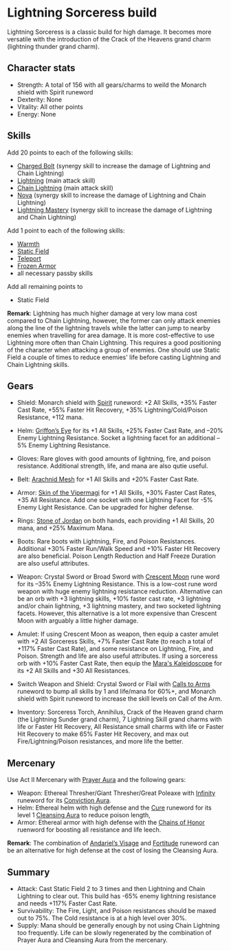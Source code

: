 <link rel="stylesheet" href="../style.css">

# Lightning Sorceress build

Lightning Sorceress is a classic build for high damage. It becomes more versatile with the introduction of the Crack of the Heavens grand charm (lightning thunder grand charm). 

## Character stats

- Strength: A total of 156 with all gears/charms to weild the Monarch shield with Spirit runeword
- Dexterity: None
- Vitality: All other points
- Energy: None

## Skills

Add 20 points to each of the following skills:
- [Charged Bolt](https://diablo.fandom.com/wiki/Charged_Bolt_(Diablo_II)) (synergy skill to increase the damage of Lightning and Chain Lightning)
- [Lightning](https://diablo.fandom.com/wiki/Lightning_(skill)) (main attack skill)
- [Chain Lightning](https://diablo.fandom.com/wiki/Chain_Lightning_(Diablo_II)) (main attack skill)
- [Nova](https://diablo.fandom.com/wiki/Nova_(Diablo_II)) (synergy skill to increase the damage of Lightning and Chain Lightning)
- [Lightning Mastery](https://diablo.fandom.com/wiki/Lightning_Mastery) (synergy skill to increase the damage of Lightning and Chain Lightning)

Add 1 point to each of the following skills:
- [Warmth](https://diablo.fandom.com/wiki/Warmth)
- [Static Field](https://diablo.fandom.com/wiki/Static_Field) 
- [Teleport](https://diablo.fandom.com/wiki/Teleport_(Diablo_II))
- [Frozen Armor](https://diablo.fandom.com/wiki/Frozen_Armor)
- all necessary passby skills

Add all remaining points to
- Static Field

**Remark**: Lightning has much higher damage at very low mana cost compared to Chain Lightning, however, the former can only attack enemies along the line of the lightning travels while the latter can jump to nearby enemies when travelling for area damage. It is more cost-effective to use Lightning more often than Chain Lightning. This requires a good positioning of the character when attacking a group of enemies. One should use Static Field a couple of times to reduce enemies' life before casting Lightning and Chain Lightning skills.  
 
## Gears

- Shield: Monarch shield with [Spirit](https://diablo.fandom.com/wiki/Spirit_Rune_Word) runeword: +2 All Skills, +35% Faster Cast Rate, +55% Faster Hit Recovery, +35% Lightning/Cold/Poison Resistance, +112 mana.
 
- Helm: [Griffon’s Eye](https://diablo.fandom.com/wiki/Griffon%27s_Eye) for its +1 All Skills, +25% Faster Cast Rate, and –20% Enemy Lightning Resistance. Socket a lightning facet for an additional –5% Enemy Lightning Resistance. 
 
- Gloves: Rare gloves with good amounts of lightning, fire, and poison resistance. Additional strength, life, and mana are also qutie useful.  
 
- Belt: [Arachnid Mesh](https://diablo.fandom.com/wiki/Arachnid_Mesh) for +1 All Skills and +20% Faster Cast Rate.
 
- Armor: [Skin of the Vipermagi](https://diablo.fandom.com/wiki/Skin_of_the_Vipermagi) for +1 All Skills, +30% Faster Cast Rates, +35 All Resistance. Add one socket with one Lightning Facet for -5% Enemy Light Resistance. Can be upgraded for higher defense.
 
- Rings: [Stone of Jordan](https://diablo.fandom.com/wiki/Stone_of_Jordan_(Diablo_II)) on both hands, each providing +1 All Skills, 20 mana, and +25% Maximum Mana. 
 
- Boots: Rare boots with Lightning, Fire, and Poison Resistances. Additional +30% Faster Run/Walk Speed and +10% Faster Hit Recovery are also beneficial. Poison Length Reduction and Half Freeze Duration are also useful attributes. 
 
- Weapon: Crystal Sword or Broad Sword with [Crescent Moon](https://diablo.fandom.com/wiki/Crescent_Moon_Rune_Word) rune word for its –35% Enemy Lightning Resistance. This is a low-cost rune word weapon with huge enemy lightning resistance reduction. Alternative can be an orb with +3 lightning skills, +10% faster cast rate, +3 lightning and/or chain lightning, +3 lightning mastery, and two socketed lightning facets. However, this alternative is a lot more expensive than Crescent Moon with arguably a little higher damage.  
 
- Amulet: If using Crescent Moon as weapon, then equip a caster amulet with +2 All Sorceress Skills, +7% Faster Cast Rate (to reach a total of +117% Faster Cast Rate), and some resistance on Lightning, Fire, and Poison. Strength and life are also useful attributes. If using a sorceress orb with +10% Faster Cast Rate, then equip the [Mara's Kaleidoscope](https://diablo.fandom.com/wiki/Mara%27s_Kaleidoscope_(Diablo_II)) for its +2 All Skills and +30 All Resistances.
 
- Switch Weapon and Shield: Crystal Sword or Flail with [Calls to Arms](https://diablo.fandom.com/wiki/Call_to_Arms_Rune_Word) runeword to bump all skills by 1 and life/mana for 60%+, and Monarch shield with Spirit runeword to increase the skill levels on Call of the Arm. 
 
- Inventory: Sorceress Torch, Annihilus, Crack of the Heaven grand charm (the Lightning Sunder grand charm), 7 Lightning Skill grand charms with life or Faster Hit Recovery, All Resistance small charms with life or Faster Hit Recovery to make 65% Faster Hit Recovery, and max out Fire/Lightning/Poison resistances, and more life the better.


 
## Mercenary

Use Act II Mercenary with [Prayer Aura](https://diablo.fandom.com/wiki/Prayer) and the following gears:
- Weapon: Ethereal Thresher/Giant Thresher/Great Poleaxe with [Infinity](https://diablo.fandom.com/wiki/Infinity_Rune_Word) runeword for its [Conviction Aura](https://diablo.fandom.com/wiki/Conviction).
- Helm: Ethereal helm with high defense and the [Cure](https://diablo.fandom.com/wiki/Cure_Rune_Word) runeword for its level 1 [Cleansing Aura](https://diablo.fandom.com/wiki/Cleansing) to reduce poison length,
- Armor: Ethereal armor with high defense with the [Chains of Honor](https://diablo.fandom.com/wiki/Chains_of_Honor_Rune_Word) ruenword for boosting all resistance and life leech.

**Remark**: The combination of [Andariel’s Visage](https://diablo.fandom.com/wiki/Andariel%27s_Visage_(Diablo_II)) and [Fortitude](https://diablo.fandom.com/wiki/Fortitude_Rune_Word) runeword can be an alternative for high defense at the cost of losing the Cleansing Aura.
 
## Summary 
- Attack: Cast Static Field 2 to 3 times and then Lightning and Chain Lightning to clear out. This build has -65% enemy lightning resistance and needs +117% Faster Cast Rate.
- Survivability: The Fire, Light, and Poison resistances should be maxed out to 75%. The Cold resistance is at a high level over 30%.
- Supply: Mana should be generally enough by not using Chain Lightning too frequently. Life can be slowly regenerated by the combination of Prayer Aura and Cleansing Aura from the mercenary. 
